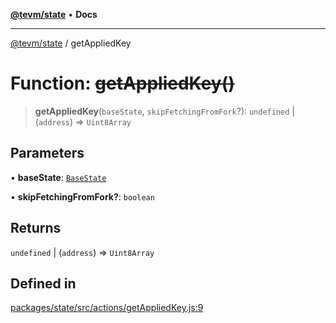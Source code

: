 [**@tevm/state**](../README.md) • **Docs**

***

[@tevm/state](../globals.md) / getAppliedKey

# Function: ~~getAppliedKey()~~

> **getAppliedKey**(`baseState`, `skipFetchingFromFork`?): `undefined` \| (`address`) => `Uint8Array`

## Parameters

• **baseState**: [`BaseState`](../type-aliases/BaseState.md)

• **skipFetchingFromFork?**: `boolean`

## Returns

`undefined` \| (`address`) => `Uint8Array`

## Defined in

[packages/state/src/actions/getAppliedKey.js:9](https://github.com/qbzzt/tevm-monorepo/blob/main/packages/state/src/actions/getAppliedKey.js#L9)
